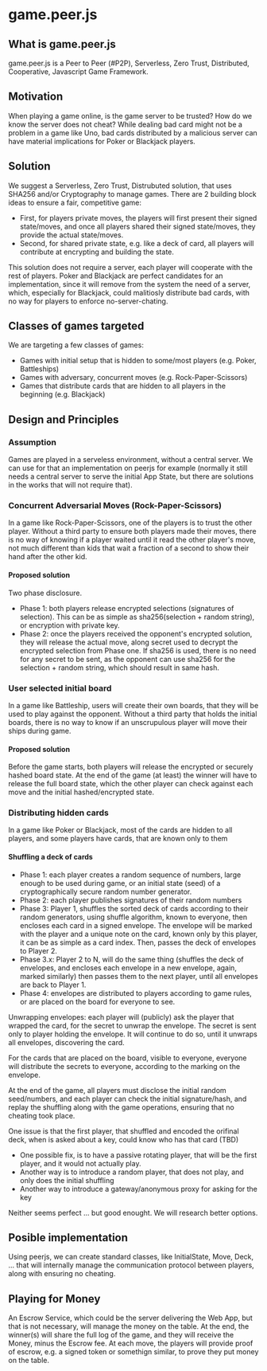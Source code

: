 # game.peer.js

## What is game.peer.js
game.peer.js is a Peer to Peer (#P2P), Serverless, Zero Trust, Distributed, Cooperative, Javascript Game Framework.

## Motivation
When playing a game online, is the game server to be trusted? How do we know the server does not cheat? While dealing bad card might not be a problem in a game like Uno, bad cards distributed by a malicious server can have material implications for Poker or Blackjack players.

## Solution
We suggest a Serverless, Zero Trust, Distrubuted solution, that uses SHA256 and/or Cryptography to manage games. There are 2 building block ideas to ensure a fair, competitive game:
- First, for players private moves, the players will first present their signed state/moves, and once all players shared their signed state/moves, they provide the actual state/moves.
- Second, for shared private state, e.g. like a deck of card, all players will contribute at encrypting and building the state.

This solution does not require a server, each player will cooperate with the rest of players. Poker and Blackjack are perfect candidates for an implementation, since it will remove from the system the need of a server, which, especially for Blackjack, could malitiosly distribute bad cards, with no way for players to enforce no-server-chating. 

## Classes of games targeted
We are targeting a few classes of games:
 - Games with initial setup that is hidden to some/most players (e.g. Poker, Battleships)
 - Games with adversary, concurrent moves (e.g. Rock-Paper-Scissors) 
 - Games that distribute cards that are hidden to all players in the beginning (e.g. Blackjack)
 
## Design and Principles

### Assumption
Games are played in a serveless environment, without a central server. We can use for that an implementation on peerjs for example (normally it still needs a central server to serve the initial App State, but there are solutions in the works that will not require that).

### Concurrent Adversarial Moves (Rock-Paper-Scissors)
In a game like Rock-Paper-Scissors, one of the players is to trust the other player. Without a third party to ensure both players made their moves, there is no way of knowing if a player waited until it read the other player's move, not much different than kids that wait a fraction of a second to show their hand after the other kid.

#### Proposed solution
Two phase disclosure.
- Phase 1: both players release encrypted selections (signatures of selection). This can be as simple as sha256(selection + random string), or encryption with private key.
- Phase 2: once the players received the opponent's encrypted solution, they will release the actual move, along secret used to decrypt the encrypted selection from Phase one. If sha256 is used, there is no need for any secret to be sent, as the opponent can use sha256 for the selection + random string, which should result in same hash.

### User selected initial board
In a game like Battleship, users will create their own boards, that they will be used to play against the opponent. Without a third party that holds the initial boards, there is no way to know if an unscrupulous player will move their ships during game.

#### Proposed solution
Before the game starts, both players will release the encrypted or securely hashed board state. At the end of the game (at least) the winner will have to release the full board state, which the other player can check against each move and the initial hashed/encrypted state.

### Distributing hidden cards
In a game like Poker or Blackjack, most of the cards are hidden to all players, and some players have cards, that are known only to them

#### Shuffling a deck of cards
- Phase 1: each player creates a random sequence of numbers, large enough to be used during game, or an initial state (seed) of a cryptographically secure random number generator.
- Phase 2: each player publishes signatures of their random numbers
- Phase 3: Player 1, shuffles the sorted deck of cards according to their random generators, using shuffle algorithm, known to everyone, then encloses each card in a signed envelope. The envelope will be marked with the player and a unique note on the card, known only by this player, it can be as simple as a card index. Then, passes the deck of envelopes to Player 2.
- Phase 3.x: Player 2 to N, will do the same thing (shuffles the deck of envelopes, and encloses each envelope in a new envelope, again, marked similarly) then passes them to the next player, until all envelopes are back to Player 1.
- Phase 4: envelopes are distributed to players according to game rules, or are placed on the board for everyone to see.

Unwrapping envelopes: each player will (publicly) ask the player that wrapped the card, for the secret to unwrap the envelope. The secret is sent only to player holding the envelope. It will continue to do so, until it unwraps all envelopes, discovering the card.

For the cards that are placed on the board, visible to everyone, everyone will distribute the secrets to everyone, according to the marking on the envelope.

At the end of the game, all players must disclose the initial random seed/numbers, and each player can check the initial signature/hash, and replay the shuffling along with the game operations, ensuring that no cheating took place.

One  issue is that the first player, that shuffled and encoded the orifinal deck, when is asked about a key, could know who has that card (TBD)
- One possible fix, is to have a passive rotating player, that will be the first player, and it would not actually play.
- Another way is to introduce a random player, that does not play, and only does the initial shuffling
- Another way to introduce a gateway/anonymous proxy for asking for the key

Neither seems perfect ... but good enought. We will research better options.

## Posible implementation
Using peerjs, we can create standard classes, like InitialState, Move, Deck, ... that will internally manage the communication protocol between players, along with ensuring no cheating.

## Playing for Money
An Escrow Service, which could be the server delivering the Web App, but that is not necessary, will manage the money on the table. At the end, the winner(s) will share the full log of the game, and they will receive the Money, minus the Escrow fee. At each move, the players will provide proof of escrow, e.g. a signed token or somethign similar, to prove they put money on the table.
